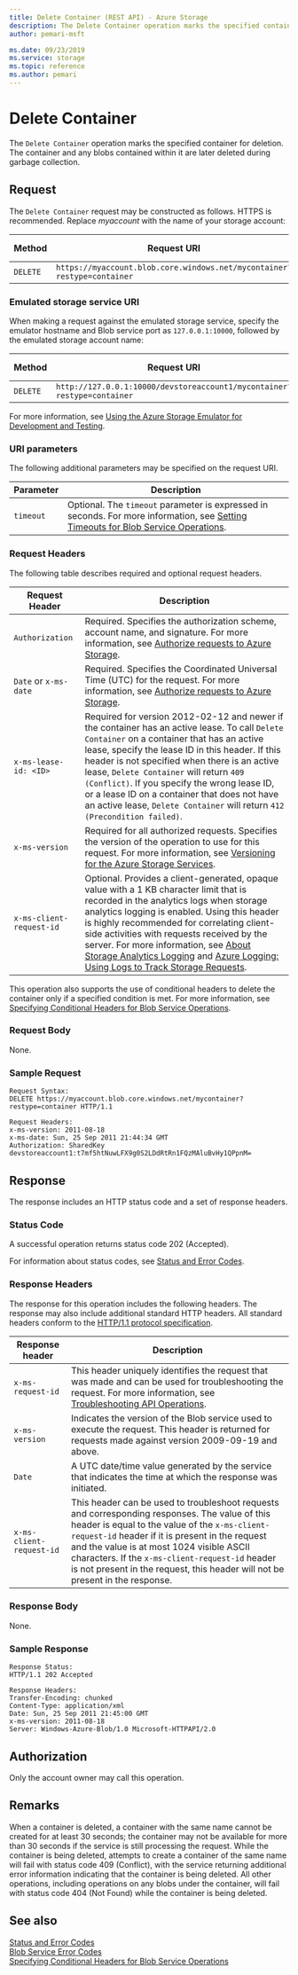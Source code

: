 ```yaml
---
title: Delete Container (REST API) - Azure Storage
description: The Delete Container operation marks the specified container for deletion. The container and any blobs contained within it are later deleted during garbage collection. 
author: pemari-msft

ms.date: 09/23/2019
ms.service: storage
ms.topic: reference
ms.author: pemari
---
```


# Delete Container

The `Delete Container` operation marks the specified container for deletion. The container and any blobs contained within it are later deleted during garbage collection.  
  
## Request  
 The `Delete Container` request may be constructed as follows. HTTPS is recommended. Replace *myaccount* with the name of your storage account:  
  
|Method|Request URI|HTTP Version|  
|------------|-----------------|------------------|  
|`DELETE`|`https://myaccount.blob.core.windows.net/mycontainer?restype=container`|HTTP/1.1|  
  
### Emulated storage service URI  
 When making a request against the emulated storage service, specify the emulator hostname and Blob service port as `127.0.0.1:10000`, followed by the emulated storage account name:  
  
|Method|Request URI|HTTP Version|  
|------------|-----------------|------------------|  
|`DELETE`|`http://127.0.0.1:10000/devstoreaccount1/mycontainer?restype=container`|HTTP/1.1|  
  
 For more information, see [Using the Azure Storage Emulator for Development and Testing](/azure/storage/storage-use-emulator).  
  
### URI parameters  
 The following additional parameters may be specified on the request URI.  
  
|Parameter|Description|  
|---------------|-----------------|  
|`timeout`|Optional. The `timeout` parameter is expressed in seconds. For more information, see [Setting Timeouts for Blob Service Operations](Setting-Timeouts-for-Blob-Service-Operations.md).|  
  
### Request Headers  
 The following table describes required and optional request headers.  
  
|Request Header|Description|  
|--------------------|-----------------|  
|`Authorization`|Required. Specifies the authorization scheme, account name, and signature. For more information, see [Authorize requests to Azure Storage](authorize-requests-to-azure-storage.md).|  
|`Date` or `x-ms-date`|Required. Specifies the Coordinated Universal Time (UTC) for the request. For more information, see [Authorize requests to Azure Storage](authorize-requests-to-azure-storage.md).|  
|`x-ms-lease-id: <ID>`|Required for version 2012-02-12 and newer if the container has an active lease. To call `Delete Container` on a container that has an active lease, specify the lease ID in this header. If this header is not specified when there is an active lease, `Delete Container` will return `409 (Conflict)`.  If you specify the wrong lease ID, or a lease ID on a container that does not have an active lease, `Delete Container` will return `412 (Precondition failed)`.|  
|`x-ms-version`|Required for all authorized requests. Specifies the version of the operation to use for this request. For more information, see [Versioning for the Azure Storage Services](Versioning-for-the-Azure-Storage-Services.md).|  
|`x-ms-client-request-id`|Optional. Provides a client-generated, opaque value with a 1 KB character limit that is recorded in the analytics logs when storage analytics logging is enabled. Using this header is highly recommended for correlating client-side activities with requests received by the server. For more information, see [About Storage Analytics Logging](About-Storage-Analytics-Logging.md) and [Azure Logging: Using Logs to Track Storage Requests](https://blogs.msdn.com/b/windowsazurestorage/archive/2011/08/03/windows-azure-storage-logging-using-logs-to-track-storage-requests.aspx).|  
  
 This operation also supports the use of conditional headers to delete the container only if a specified condition is met. For more information, see [Specifying Conditional Headers for Blob Service Operations](Specifying-Conditional-Headers-for-Blob-Service-Operations.md).  
  
### Request Body  
 None.  
  
### Sample Request  
  
```  
Request Syntax:  
DELETE https://myaccount.blob.core.windows.net/mycontainer?restype=container HTTP/1.1  
  
Request Headers:  
x-ms-version: 2011-08-18  
x-ms-date: Sun, 25 Sep 2011 21:44:34 GMT  
Authorization: SharedKey devstoreaccount1:t7mf5htNuwLFX9g0S2LDdRtRn1FQzMAluBvHy1QPpnM=  
```  
  
## Response  
 The response includes an HTTP status code and a set of response headers.  
  
### Status Code  
 A successful operation returns status code 202 (Accepted).  
  
 For information about status codes, see [Status and Error Codes](Status-and-Error-Codes2.md).  
  
### Response Headers  
 The response for this operation includes the following headers. The response may also include additional standard HTTP headers. All standard headers conform to the [HTTP/1.1 protocol specification](https://go.microsoft.com/fwlink/?LinkId=73147).  
  
|Response header|Description|  
|---------------------|-----------------|  
|`x-ms-request-id`|This header uniquely identifies the request that was made and can be used for troubleshooting the request. For more information, see [Troubleshooting API Operations](Troubleshooting-API-Operations.md).|  
|`x-ms-version`|Indicates the version of the Blob service used to execute the request. This header is returned for requests made against version 2009-09-19 and above.|  
|`Date`|A UTC date/time value generated by the service that indicates the time at which the response was initiated.|  
|`x-ms-client-request-id`|This header can be used to troubleshoot requests and corresponding responses. The value of this header is equal to the value of the `x-ms-client-request-id` header if it is present in the request and the value is at most 1024 visible ASCII characters. If the `x-ms-client-request-id` header is not present in the request, this header will not be present in the response.|  
  
### Response Body  
 None.  
  
### Sample Response  
  
```  
Response Status:  
HTTP/1.1 202 Accepted  
  
Response Headers:  
Transfer-Encoding: chunked  
Content-Type: application/xml  
Date: Sun, 25 Sep 2011 21:45:00 GMT  
x-ms-version: 2011-08-18  
Server: Windows-Azure-Blob/1.0 Microsoft-HTTPAPI/2.0  
```  
  
## Authorization  
 Only the account owner may call this operation.  
  
## Remarks  
 When a container is deleted, a container with the same name cannot be created for at least 30 seconds; the container may not be available for more than 30 seconds if the service is still processing the request. While the container is being deleted, attempts to create a container of the same name will fail with status code 409 (Conflict), with the service returning additional error information indicating that the container is being deleted. All other operations, including operations on any blobs under the container, will fail with status code 404 (Not Found) while the container is being deleted.  
  
## See also  
 [Status and Error Codes](Status-and-Error-Codes2.md)   
 [Blob Service Error Codes](Blob-Service-Error-Codes.md)   
 [Specifying Conditional Headers for Blob Service Operations](Specifying-Conditional-Headers-for-Blob-Service-Operations.md)
